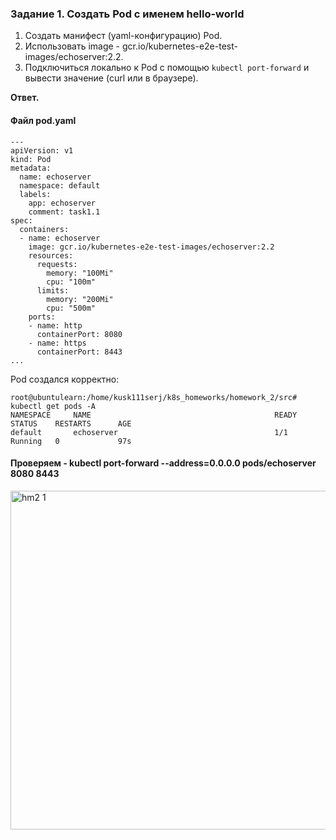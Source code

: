 ### Задание 1. Создать Pod с именем hello-world

1. Создать манифест (yaml-конфигурацию) Pod.
2. Использовать image - gcr.io/kubernetes-e2e-test-images/echoserver:2.2.
3. Подключиться локально к Pod с помощью `kubectl port-forward` и вывести значение (curl или в браузере).

**Ответ.**


#### Файл pod.yaml

```
---
apiVersion: v1
kind: Pod
metadata:
  name: echoserver
  namespace: default
  labels:
    app: echoserver
    comment: task1.1
spec:
  containers:
  - name: echoserver
    image: gcr.io/kubernetes-e2e-test-images/echoserver:2.2
    resources:
      requests:
        memory: "100Mi"
        cpu: "100m"
      limits:
        memory: "200Mi"
        cpu: "500m"
    ports:
    - name: http
      containerPort: 8080
    - name: https
      containerPort: 8443
...
```

Pod создался корректно:
```
root@ubuntulearn:/home/kusk111serj/k8s_homeworks/homework_2/src#  kubectl get pods -A
NAMESPACE     NAME                                         READY   STATUS    RESTARTS      AGE
default       echoserver                                   1/1     Running   0             97s
```


#### Проверяем - kubectl port-forward --address=0.0.0.0 pods/echoserver 8080 8443

<img width="1172" height="542" alt="hm2 1" src="https://github.com/user-attachments/assets/797b1261-23b8-498c-85ec-ea93f6dcc12e" />
